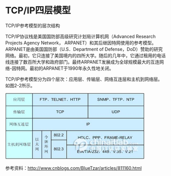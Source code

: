 # TCP/IP四层模型

TCP/IP参考模型的层次结构

TCP/IP协议栈是美国国防部高级研究计划局计算机网（Advanced Research Projects Agency Network，
ARPANET）和其后继因特网使用的参考模型。ARPANET是由美国国防部（U.S．Department of Defense，DoD）赞助的研究网络。最初，它只连接了美国境内的四所大学。随后的几年中，它通过租用的电话线连接了数百所大学和政府部门。最终ARPANET发展成为全球规模最大的互连网络-因特网。最初的ARPANET于1990年永久性地关闭。　　

TCP/IP参考模型分为四个层次：应用层、传输层、网络互连层和主机到网络层。如图2-2所示。

![TCP/IP四层模型](/img/TCP4.jpg)


参考资料：http://www.cnblogs.com/BlueTzar/articles/811160.html